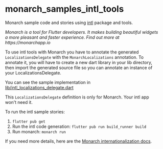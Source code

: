 # monarch_samples_intl_tools

Monarch sample code and stories using [intl](https://github.com/dart-lang/intl) 
package and tools.

_Monarch is a tool for Flutter developers. It makes building beautiful widgets a more pleasant and faster experience. Find out more at https://monarchapp.io_

To use intl tools with Monarch you have to annotate the generated `LocalizationsDelegate` 
with the `MonarchLocalizations` annotation. To annotate it, you will have to 
create a new dart library in your lib directory, then import the generated 
source file so you can annotate an instance of your LocalizationsDelegate. 

You can see the sample implementation in 
[lib/intl_localizations_delegate.dart](lib/intl_localizations_delegate.dart)

This `LocalizationsDelegate` definition is only for Monarch. Your intl app 
won't need it.

To run the intl sample stories:
1. `flutter pub get`
2. Run the intl code generation: `flutter pub run build_runner build`
3. Run monarch: `monarch run`

If you need more details, here are the [Monarch internationalization docs](https://monarchapp.io/docs/internationalization).
